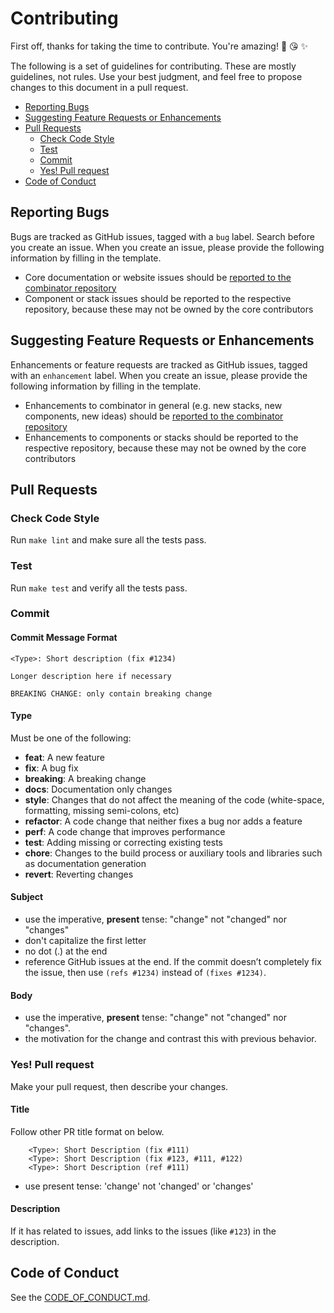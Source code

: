 # Contributing

First off, thanks for taking the time to contribute. You're amazing! 🎉 😘 ✨

The following is a set of guidelines for contributing. These are mostly guidelines, not rules. Use your best judgment, and feel free to propose changes to this document in a pull request.

- [Reporting Bugs](#reporting-bugs)
- [Suggesting Feature Requests or Enhancements](#suggesting-feature-requests-or-enhancements)
- [Pull Requests](#pull-requests)
  * [Check Code Style](#check-code-style)
  * [Test](#test)
  * [Commit](#commit)
  * [Yes! Pull request](#yes-pull-request)
- [Code of Conduct](#code-of-conduct)

## Reporting Bugs

Bugs are tracked as GitHub issues, tagged with a `bug` label. Search before you create an issue. When you create an issue, please provide the following information by filling in the template.

- Core documentation or website issues should be [reported to the combinator repository](https://github.com/combinator-ml/combinator/issues)
- Component or stack issues should be reported to the respective repository, because these may not be owned by the core contributors

## Suggesting Feature Requests or Enhancements

Enhancements or feature requests are tracked as GitHub issues, tagged with an `enhancement` label. When you create an issue, please provide the following information by filling in the template.

- Enhancements to combinator in general (e.g. new stacks, new components, new ideas) should be [reported to the combinator repository](https://github.com/combinator-ml/combinator/issues)
- Enhancements to components or stacks should be reported to the respective repository, because these may not be owned by the core contributors

## Pull Requests

### Check Code Style

Run `make lint` and make sure all the tests pass.

### Test

Run `make test` and verify all the tests pass.

### Commit

#### Commit Message Format

```
<Type>: Short description (fix #1234)

Longer description here if necessary

BREAKING CHANGE: only contain breaking change
```

#### Type
Must be one of the following:

* **feat**: A new feature
* **fix**: A bug fix
* **breaking**: A breaking change
* **docs**: Documentation only changes
* **style**: Changes that do not affect the meaning of the code (white-space, formatting, missing semi-colons, etc)
* **refactor**: A code change that neither fixes a bug nor adds a feature
* **perf**: A code change that improves performance
* **test**: Adding missing or correcting existing tests
* **chore**: Changes to the build process or auxiliary tools and libraries such as documentation generation
* **revert**: Reverting changes

#### Subject

* use the imperative, __present__ tense: "change" not "changed" nor "changes"
* don't capitalize the first letter
* no dot (.) at the end
* reference GitHub issues at the end. If the commit doesn’t completely fix the issue, then use `(refs #1234)` instead of `(fixes #1234)`.

#### Body

* use the imperative, __present__ tense: "change" not "changed" nor "changes".
* the motivation for the change and contrast this with previous behavior.

### Yes! Pull request

Make your pull request, then describe your changes.

#### Title

Follow other PR title format on below.
```
    <Type>: Short Description (fix #111)
    <Type>: Short Description (fix #123, #111, #122)
    <Type>: Short Description (ref #111)
```
* use present tense: 'change' not 'changed' or 'changes'

#### Description

If it has related to issues, add links to the issues (like `#123`) in the description.

## Code of Conduct

See the [CODE_OF_CONDUCT.md](CODE_OF_CONDUCT.md).
